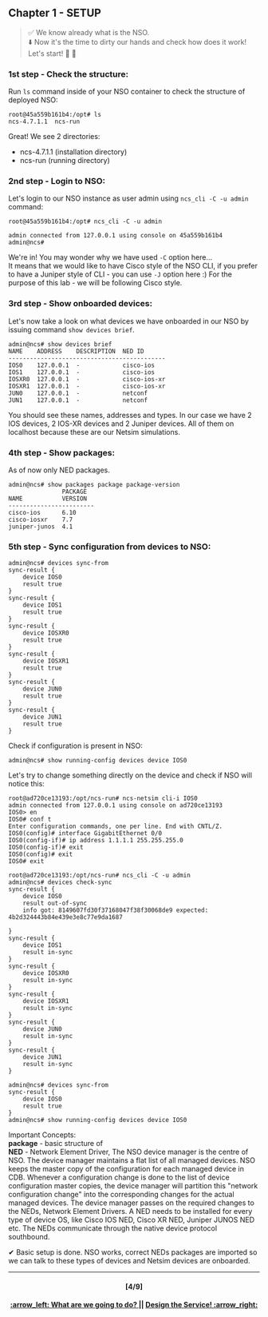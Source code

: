 ## Chapter 1 - SETUP

> :white_check_mark: We know already what is the NSO.  
> :arrow_down: Now it's the time to dirty our hands and check how does it work! <br>
> Let's start! :clap: :muscle: 

### 1st step - Check the structure:
Run `ls` command inside of your NSO container to check the structure of deployed NSO:
```
root@45a559b161b4:/opt# ls
ncs-4.7.1.1  ncs-run
```
Great! We see 2 directories:   
- ncs-4.7.1.1 (installation directory)  
- ncs-run (running directory)  

### 2nd step - Login to NSO:
Let's login to our NSO instance as user admin using `ncs_cli -C -u admin` command:
```
root@45a559b161b4:/opt# ncs_cli -C -u admin

admin connected from 127.0.0.1 using console on 45a559b161b4
admin@ncs#
```
We're in! You may wonder why we have used `-C` option here...  
It means that we would like to have Cisco style of the NSO CLI, if you prefer to have a Juniper style of CLI - you can use `-J` option here :) For the purpose of this lab - we will be following Cisco style. 

### 3rd step - Show onboarded devices:
Let's now take a look on what devices we have onboarded in our NSO by issuing command `show devices brief`.
```
admin@ncs# show devices brief
NAME    ADDRESS    DESCRIPTION  NED ID
--------------------------------------------
IOS0    127.0.0.1  -            cisco-ios
IOS1    127.0.0.1  -            cisco-ios
IOSXR0  127.0.0.1  -            cisco-ios-xr
IOSXR1  127.0.0.1  -            cisco-ios-xr
JUN0    127.0.0.1  -            netconf
JUN1    127.0.0.1  -            netconf
```
You should see these names, addresses and types. In our case we have 2 IOS devices, 2 IOS-XR devices and 2 Juniper devices. All of them on localhost because these are our Netsim simulations.

### 4th step - Show packages:  
As of now only NED packages.
```
admin@ncs# show packages package package-version
               PACKAGE
NAME           VERSION
------------------------
cisco-ios      6.10
cisco-iosxr    7.7
juniper-junos  4.1
```

### 5th step - Sync configuration from devices to NSO:
```
admin@ncs# devices sync-from
sync-result {
    device IOS0
    result true
}
sync-result {
    device IOS1
    result true
}
sync-result {
    device IOSXR0
    result true
}
sync-result {
    device IOSXR1
    result true
}
sync-result {
    device JUN0
    result true
}
sync-result {
    device JUN1
    result true
}
```

Check if configuration is present in NSO:
```
admin@ncs# show running-config devices device IOS0
```

Let's try to change something directly on the device and check if NSO will notice this:
```
root@ad720ce13193:/opt/ncs-run# ncs-netsim cli-i IOS0
admin connected from 127.0.0.1 using console on ad720ce13193
IOS0> en
IOS0# conf t
Enter configuration commands, one per line. End with CNTL/Z.
IOS0(config)# interface GigabitEthernet 0/0
IOS0(config-if)# ip address 1.1.1.1 255.255.255.0
IOS0(config-if)# exit
IOS0(config)# exit
IOS0# exit
```

```
root@ad720ce13193:/opt/ncs-run# ncs_cli -C -u admin
admin@ncs# devices check-sync
sync-result {
    device IOS0
    result out-of-sync
    info got: 8149607fd30f37168047f38f30068de9 expected: 4b2d324443b84e439e3e8c77e9da1687

}
sync-result {
    device IOS1
    result in-sync
}
sync-result {
    device IOSXR0
    result in-sync
}
sync-result {
    device IOSXR1
    result in-sync
}
sync-result {
    device JUN0
    result in-sync
}
sync-result {
    device JUN1
    result in-sync
}
```

```
admin@ncs# devices sync-from
sync-result {
    device IOS0
    result true
}
admin@ncs# show running-config devices device IOS0
````

Important Concepts:  
**package** - basic structure of  
**NED** - Network Element Driver, The NSO device manager is the centre of NSO. The device manager maintains a flat list of all managed devices. NSO keeps the master copy of the configuration for each managed device in CDB. Whenever a configuration change is done to the list of device configuration master copies, the device manager will partition this "network configuration change" into the corresponding changes for the actual managed devices. The device manager passes on the required changes to the NEDs, Network Element Drivers. A NED needs to be installed for every type of device OS, like Cisco IOS NED, Cisco XR NED, Juniper JUNOS NED etc. The NEDs communicate through the native device protocol southbound. 

✔ Basic setup is done. NSO works, correct NEDs packages are imported so we can talk to these types of devices and Netsim devices are onboarded.

---
<h4 align="center">[4/9]</h4>
<h4 align="center"> <a href="/readme/2.md"> :arrow_left: What are we going to do? </a> || <a href="/readme/4.md"> Design the Service! :arrow_right: </a> </h4>
